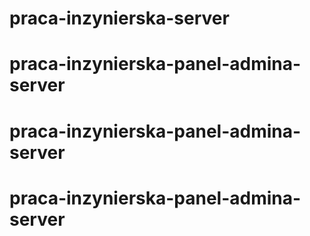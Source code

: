 # praca-inzynierska-server
# praca-inzynierska-panel-admina-server
# praca-inzynierska-panel-admina-server
# praca-inzynierska-panel-admina-server
